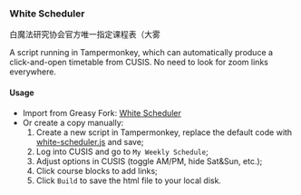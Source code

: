 ### White Scheduler

白魔法研究协会官方唯一指定课程表（大雾

A script running in Tampermonkey, which can automatically produce a click-and-open timetable from CUSIS. No need to look for zoom links everywhere.

#### Usage

- Import from Greasy Fork: [White Scheduler](https://greasyfork.org/scripts/411027-white-scheduler)
- Or create a copy manually:
  1. Create a new script in Tampermonkey, replace the default code with [white-scheduler.js](https://github.com/foxB612/white-scheduler/blob/master/white-scheduler.js) and save;
  2. Log into CUSIS and go to `My Weekly Schedule`;
  3. Adjust options in CUSIS (toggle AM/PM, hide Sat&Sun, etc.);
  4. Click course blocks to add links;
  5. Click `Build` to save the html file to your local disk.

